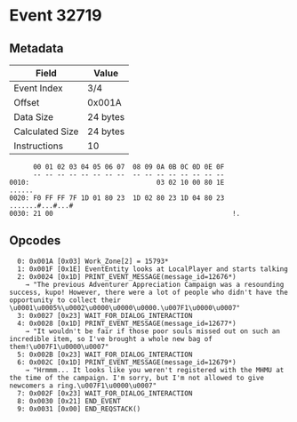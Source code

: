 # Event 32719

## Metadata

| Field           | Value    |
|-----------------|----------|
| Event Index     | 3/4      |
| Offset          | 0x001A   |
| Data Size       | 24 bytes |
| Calculated Size | 24 bytes |
| Instructions    | 10       |

```
      00 01 02 03 04 05 06 07  08 09 0A 0B 0C 0D 0E 0F
      -- -- -- -- -- -- -- --  -- -- -- -- -- -- -- --
0010:                                03 02 10 00 80 1E            ......
0020: F0 FF FF 7F 1D 01 80 23  1D 02 80 23 1D 04 80 23  .......#...#...#
0030: 21 00                                             !.              
```

## Opcodes

```
  0: 0x001A [0x03] Work_Zone[2] = 15793*
  1: 0x001F [0x1E] EventEntity looks at LocalPlayer and starts talking
  2: 0x0024 [0x1D] PRINT_EVENT_MESSAGE(message_id=12676*)
    → "The previous Adventurer Appreciation Campaign was a resounding success, kupo! However, there were a lot of people who didn't have the opportunity to collect their \u0001\u0005%\u0002\u0000\u0000\u0000.\u007F1\u0000\u0007"
  3: 0x0027 [0x23] WAIT_FOR_DIALOG_INTERACTION
  4: 0x0028 [0x1D] PRINT_EVENT_MESSAGE(message_id=12677*)
    → "It wouldn't be fair if those poor souls missed out on such an incredible item, so I've brought a whole new bag of them!\u007F1\u0000\u0007"
  5: 0x002B [0x23] WAIT_FOR_DIALOG_INTERACTION
  6: 0x002C [0x1D] PRINT_EVENT_MESSAGE(message_id=12679*)
    → "Hrmmm... It looks like you weren't registered with the MHMU at the time of the campaign. I'm sorry, but I'm not allowed to give newcomers a ring.\u007F1\u0000\u0007"
  7: 0x002F [0x23] WAIT_FOR_DIALOG_INTERACTION
  8: 0x0030 [0x21] END_EVENT
  9: 0x0031 [0x00] END_REQSTACK()
```
